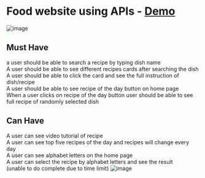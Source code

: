 # Food website using APIs -  <a href="https://cynthia-amanat.github.io/Using-Api-project//project Api ">Demo</a>
![image](https://user-images.githubusercontent.com/103147992/179851455-1238b71d-d135-4e72-a8d4-24b6d7876c70.png)

## Must Have
a user should be able to search a recipe by typing dish name<br>
A user should be able to see different recipes cards after searching the dish<br>
A user should be able to click the card and see the full instruction of dish/recipe<br>
A user should be able to see recipe of the day button on home page<br>
When a user clicks on recipe of the day button user should be able to see full recipe of randomly selected dish<br>
## Can Have
 A user can see video tutorial of recipe<br>
A user can see top five recipes of the day and recipes will change every day<br>
A user can see alphabet letters on the home page<br>
A user can select the recipe by alphabet letters and see the result<br>(unable to do complete due to time limit)
![image](https://user-images.githubusercontent.com/103147992/179864194-31a674c9-02a1-4b9c-b912-b03c79ad73f4.png)

